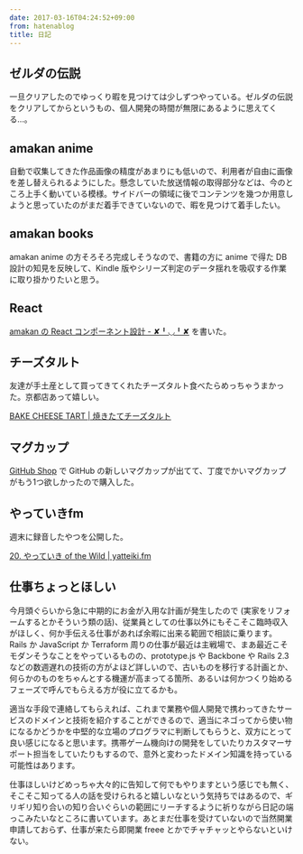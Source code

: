 ```yaml
---
date: 2017-03-16T04:24:52+09:00
from: hatenablog
title: 日記
---
```

## ゼルダの伝説

一旦クリアしたのでゆっくり暇を見つけては少しずつやっている。ゼルダの伝説をクリアしてからというもの、個人開発の時間が無限にあるように思えてくる…。

## amakan anime

自動で収集してきた作品画像の精度があまりにも低いので、利用者が自由に画像を差し替えられるようにした。懸念していた放送情報の取得部分などは、今のところ上手く動いている模様。サイドバーの領域に後でコンテンツを幾つか用意しようと思っていたのがまだ着手できていないので、暇を見つけて着手したい。

## amakan books

amakan anime の方そろそろ完成しそうなので、書籍の方に anime で得た DB 設計の知見を反映して、Kindle 版やシリーズ判定のデータ揺れを吸収する作業に取り掛かりたいと思う。

## React

[amakan の React コンポーネント設計 - ✘╹◡╹✘](http://r7kamura.hatenablog.com/entry/2017/03/15/203034) を書いた。

## チーズタルト

友達が手土産として買ってきてくれたチーズタルト食べたらめっちゃうまかった。京都店あって嬉しい。

[BAKE CHEESE TART | 焼きたてチーズタルト](http://bakecheesetart.com/)

## マグカップ

[GitHub Shop](https://github.myshopify.com/products/contribution-mug) で GitHub の新しいマグカップが出てて、丁度でかいマグカップがもう1つ欲しかったので購入した。

## やっていきfm

週末に録音したやつを公開した。

[20. やっていき of the Wild | yatteiki.fm](https://yatteiki.fm/episode/20)

## 仕事ちょっとほしい

今月頭ぐらいから急に中期的にお金が入用な計画が発生したので (実家をリフォームするとかそういう類の話)、従業員としての仕事以外にもそこそこ臨時収入がほしく、何か手伝える仕事があれば余暇に出来る範囲で相談に乗ります。Rails か JavaScript か Terraform 周りの仕事が最近は主戦場で、まあ最近こそモダンそうなことをやっているものの、prototype.js や Backbone や Rails 2.3 などの数週遅れの技術の方がよほど詳しいので、古いものを移行する計画とか、何らかのものをちゃんとする機運が高まってる箇所、あるいは何かつくり始めるフェーズで呼んでもらえる方が役に立てるかも。

適当な手段で連絡してもらえれば、これまで業務や個人開発で携わってきたサービスのドメインと技術を紹介することができるので、適当にネゴってから使い物になるかどうかを中堅的な立場のプログラマに判断してもらうと、双方にとって良い感じになると思います。携帯ゲーム機向けの開発をしていたりカスタマーサポート担当をしていたりもするので、意外と変わったドメイン知識を持っている可能性はあります。

仕事ほしいけどめっちゃ大々的に告知して何でもやりますという感じでも無く、そこそこ知ってる人の話を受けられると嬉しいなという気持ちではあるので、ギリギリ知り合いの知り合いぐらいの範囲にリーチするように祈りながら日記の端っこみたいなところに書いています。あとまだ仕事を受けていないので当然開業申請しておらず、仕事が来たら即開業 freee とかでチャチャッとやらないといけない。

